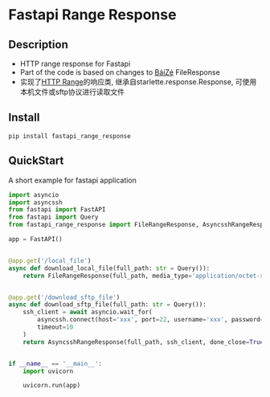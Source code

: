 # Fastapi Range Response


## Description
- HTTP range response for Fastapi
- Part of the code is based on changes to [BáiZé](https://github.com/abersheeran/baize) FileResponse
- 实现了[HTTP Range](https://developer.mozilla.org/en-US/docs/Web/HTTP/Range_requests)的响应类, 继承自starlette.response.Response, 可使用本机文件或sftp协议进行读取文件

## Install

```
pip install fastapi_range_response
```

## QuickStart
A short example for fastapi application

```python
import asyncio
import asyncssh
from fastapi import FastAPI
from fastapi import Query
from fastapi_range_response import FileRangeResponse, AsyncsshRangeResponse

app = FastAPI()


@app.get('/local_file')
async def download_local_file(full_path: str = Query()):
    return FileRangeResponse(full_path, media_type='application/octet-stream')


@app.get('/download_sftp_file')
async def download_sftp_file(full_path: str = Query()):
    ssh_client = await asyncio.wait_for(
        asyncssh.connect(host='xxx', port=22, username='xxx', password='xxxx', known_hosts=None),
        timeout=10
    )
    return AsyncsshRangeResponse(full_path, ssh_client, done_close=True)


if __name__ == '__main__':
    import uvicorn

    uvicorn.run(app)
```